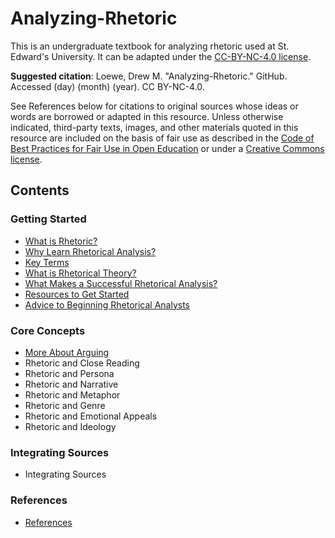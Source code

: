 # Analyzing-Rhetoric
This is an undergraduate textbook for analyzing rhetoric used at St. Edward's University. It can be adapted under the [CC-BY-NC-4.0 license](https://creativecommons.org/licenses/by-nc/4.0/).

**Suggested citation**: Loewe, Drew M. "Analyzing-Rhetoric." GitHub. Accessed (day) (month) (year). CC BY-NC-4.0.

See References below for citations to original sources whose ideas or words are borrowed or adapted in this resource. Unless otherwise indicated, third-party texts, images, and other materials quoted in this resource are included on the basis of fair use as described in the [Code of Best Practices for Fair Use in Open Education](https://cmsimpact.org/code/open-educational-resources/) or under a [Creative Commons license](https://creativecommons.org/share-your-work/cclicenses/).

## Contents

### Getting Started
* [What is Rhetoric?](https://github.com/drewloewe/Analyzing-Rhetoric/blob/main/what-is-rhetoric.md)
* [Why Learn Rhetorical Analysis?](https://github.com/drewloewe/Analyzing-Rhetoric/blob/main/why-learn-rhetorical-analysis.md)
* [Key Terms](key-terms.md)
* [What is Rhetorical Theory?](https://github.com/drewloewe/Analyzing-Rhetoric/blob/main/rhetorical-theory.md)
* [What Makes a Successful Rhetorical Analysis?](successful-rhetorical-analysis.md)
* [Resources to Get Started](resources.md)
* [Advice to Beginning Rhetorical Analysts](advice-to-beginners.md)

### Core Concepts
* [More About Arguing](more-about-arguing.md)
* Rhetoric and Close Reading
* Rhetoric and Persona
* Rhetoric and Narrative
* Rhetoric and Metaphor
* Rhetoric and Genre
* Rhetoric and Emotional Appeals
* Rhetoric and Ideology

### Integrating Sources
* Integrating Sources

### References

* [References](references.md)

